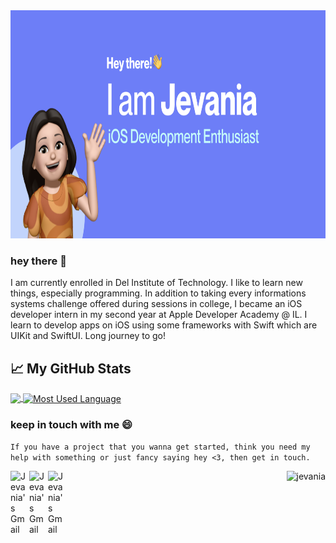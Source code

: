 
<img alt="jevania" width="800px" height="365px" src="https://github.com/Jevania/Jevania/blob/main/img/thumbnail.png" />

### hey there 👋
I am currently enrolled in Del Institute of Technology. I like to learn new things, especially programming. In addition to taking every informations systems challenge offered during sessions in college, I became an iOS developer intern in my second year at Apple Developer Academy @ IL. I learn to develop apps on iOS using some frameworks with Swift which are UIKit and SwiftUI. Long journey to go!


## 📈 My GitHub Stats
<div class="myDiv">
  <a href="https://github.com/Jevania/Jevania">
    <img align="center" src="https://github-readme-stats.vercel.app/api?username=Jevania&hide=issues&show_icons=true&title_color=687EFF&icon_color=687EFF"   />
  </a>
  <a href="https://github.com/jevania/jevania">
    <img align="center" src="https://github-readme-stats.vercel.app/api/top-langs/?username=Jevania&layout=compact&title_color=687EFF" alt="Most Used Language" />
  </a>
</div>

### keep in touch with me 😄
```If you have a project that you wanna get started, think you need my help with something or just fancy saying hey <3, then get in touch.```

<a href="https://www.linkedin.com/in/jevania-jevania-78b4781b9">
  <img align="left" alt="Jevania's Gmail" width="30px" src="https://github.com/Jevania/Jevania/blob/main/img/linkedin.png" />
</a>
<a href="https://www.instagram.com/jevaniadb/">
  <img align="left" alt="Jevania's Gmail" width="30px" src="https://github.com/Jevania/Jevania/blob/main/img/instagram.png" />
</a>
<a href="mailto:jevaddicted@gmail.com">
  <img align="left" alt="Jevania's Gmail" width="30px" src="https://github.com/Jevania/Jevania/blob/main/img/gmail.png" />
</a>

<p align="right"> <img src="https://komarev.com/ghpvc/?username=jevania&label=Profile%20views&color=5E4CEF&style=flat" alt="jevania" /> </p>

